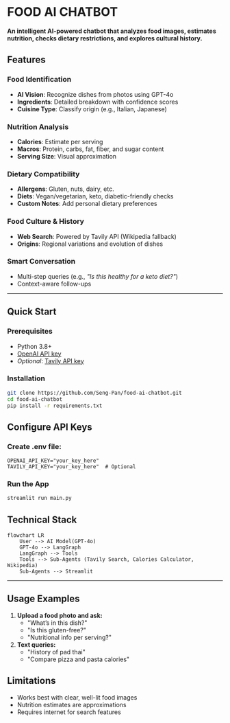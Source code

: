 # FOOD AI CHATBOT

**An intelligent AI-powered chatbot that analyzes food images, estimates nutrition, checks dietary restrictions, and explores cultural history.** 

## Features  

### **Food Identification**  
- **AI Vision**: Recognize dishes from photos using GPT-4o  
- **Ingredients**: Detailed breakdown with confidence scores  
- **Cuisine Type**: Classify origin (e.g., Italian, Japanese)  

### **Nutrition Analysis**  
- **Calories**: Estimate per serving  
- **Macros**: Protein, carbs, fat, fiber, and sugar content  
- **Serving Size**: Visual approximation  

### **Dietary Compatibility**  
- **Allergens**: Gluten, nuts, dairy, etc.  
- **Diets**: Vegan/vegetarian, keto, diabetic-friendly checks  
- **Custom Notes**: Add personal dietary preferences  

### **Food Culture & History**  
- **Web Search**: Powered by Tavily API (Wikipedia fallback)  
- **Origins**: Regional variations and evolution of dishes  

### **Smart Conversation**  
- Multi-step queries (e.g., *"Is this healthy for a keto diet?"*)  
- Context-aware follow-ups

---

## Quick Start  

### Prerequisites  
- Python 3.8+  
- [OpenAI API key](https://platform.openai.com/api-keys)  
- *Optional*: [Tavily API key](https://tavily.com)  

### Installation  
```bash
git clone https://github.com/Seng-Pan/food-ai-chatbot.git
cd food-ai-chatbot
pip install -r requirements.txt
```

## Configure API Keys

### Create .env file:
```env
OPENAI_API_KEY="your_key_here"
TAVILY_API_KEY="your_key_here"  # Optional
```

### Run the App
```bash
streamlit run main.py
```

## Technical Stack
```mermaid
flowchart LR
    User --> AI Model(GPT-4o)
    GPT-4o --> LangGraph
    LangGraph --> Tools
    Tools --> Sub-Agents (Tavily Search, Calories Calculator, Wikipedia)
    Sub-Agents --> Streamlit
```

---

## Usage Examples
1. **Upload a food photo and ask:**
   - "What’s in this dish?"
   - "Is this gluten-free?"
   - "Nutritional info per serving?"
2. **Text queries:**
   - "History of pad thai"
   - "Compare pizza and pasta calories"
  
## Limitations
- Works best with clear, well-lit food images
- Nutrition estimates are approximations
- Requires internet for search features
